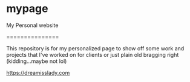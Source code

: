 # mypage
My Personal website

===============

This repository is for my personalized page to show off some work and projects that I've worked on for clients or just plain old bragging right (kidding...maybe not lol)

https://dreamisslady.com


